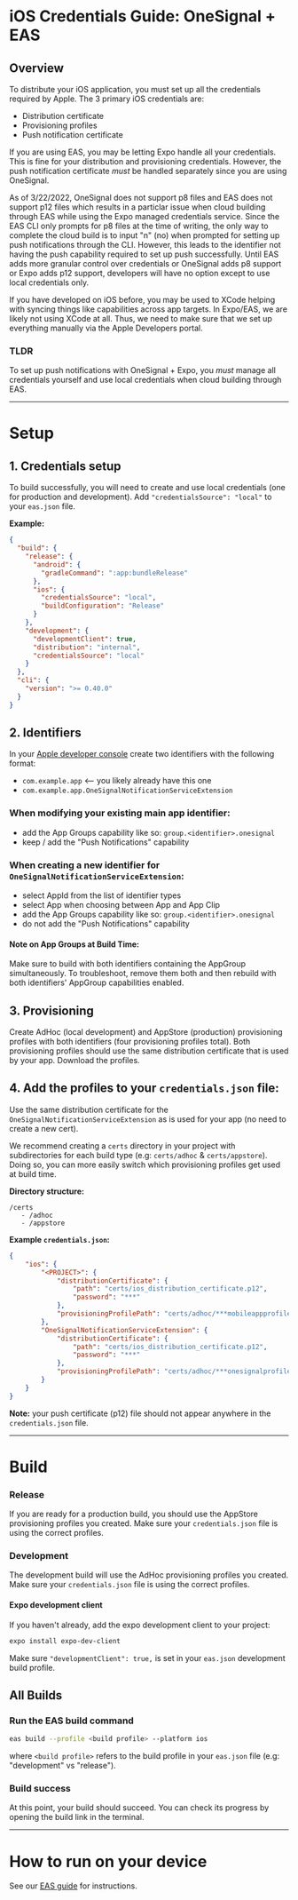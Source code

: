 # iOS Credentials Guide: OneSignal + EAS
## Overview
To distribute your iOS application, you must set up all the credentials required by Apple. The 3 primary iOS credentials are:
* Distribution certificate
* Provisioning profiles
* Push notification certificate

If you are using EAS, you may be letting Expo handle all your credentials. This is fine for your distribution and provisioning credentials. However, the push notification certificate *must* be handled separately since you are using OneSignal.

As of 3/22/2022, OneSignal does not support p8 files and EAS does not support p12 files which results in a particlar issue when cloud building through EAS while using the Expo managed credentials service. Since the EAS CLI only prompts for p8 files at the time of writing, the only way to complete the cloud build is to input "n" (no) when prompted for setting up push notifications through the CLI. However, this leads to the identifier not having the push capability required to set up push successfully. Until EAS adds more granular control over credentials or OneSignal adds p8 support or Expo adds p12 support, developers will have no option except to use local credentials only.

If you have developed on iOS before, you may be used to XCode helping with syncing things like capabilities across app targets. In Expo/EAS, we are likely not using XCode at all. Thus, we need to make sure that we set up everything manually via the Apple Developers portal.

### TLDR
To set up push notifications with OneSignal + Expo, you *must* manage all credentials yourself and use local credentials when cloud building through EAS.

---

# Setup

## 1. Credentials setup
To build successfully, you will need to create and use local credentials (one for production and development). Add `"credentialsSource": "local"` to your `eas.json` file.

**Example:**
```json
{
  "build": {
    "release": {
      "android": {
        "gradleCommand": ":app:bundleRelease"
      },
      "ios": {
        "credentialsSource": "local",
        "buildConfiguration": "Release"
      }
    },
    "development": {
      "developmentClient": true,
      "distribution": "internal",
      "credentialsSource": "local"
    }
  },
  "cli": {
    "version": ">= 0.40.0"
  }
}
```

## 2. Identifiers
In your [Apple developer console](https://developer.apple.com) create two identifiers with the following format:
   - `com.example.app` <-- you likely already have this one
   - `com.example.app.OneSignalNotificationServiceExtension`

### When modifying your existing main app identifier:
   - add the App Groups capability like so: `group.<identifier>.onesignal`
   - keep / add the "Push Notifications" capability

### When creating a new identifier for `OneSignalNotificationServiceExtension`:
   - select AppId from the list of identifier types
   - select App when choosing between App and App Clip
   - add the App Groups capability like so: `group.<identifier>.onesignal`
   - do not add the "Push Notifications" capability

#### Note on App Groups at Build Time:
Make sure to build with both identifiers containing the AppGroup simultaneously. To troubleshoot, remove them both and then rebuild with both identifiers' AppGroup capabilities enabled.

## 3. Provisioning
Create AdHoc (local development) and AppStore (production) provisioning profiles with both identifiers (four provisioning profiles total). Both provisioning profiles should use the same distribution certificate that is used by your app. Download the profiles.

## 4. Add the profiles to your `credentials.json` file:
Use the same distribution certificate for the `OneSignalNotificationServiceExtension` as is used for your app (no need to create a new cert).

We recommend creating a `certs` directory in your project with subdirectories for each build type (e.g: `certs/adhoc` & `certs/appstore`). Doing so, you can more easily switch which provisioning profiles get used at build time.

**Directory structure:**
```
/certs
   - /adhoc
   - /appstore
```

**Example `credentials.json`:**
```json
{
    "ios": {
        "<PROJECT>": {
            "distributionCertificate": {
                "path": "certs/ios_distribution_certificate.p12",
                "password": "***"
            },
            "provisioningProfilePath": "certs/adhoc/***mobileappprofile.mobileprovision"
        },
        "OneSignalNotificationServiceExtension": {
            "distributionCertificate": {
                "path": "certs/ios_distribution_certificate.p12",
                "password": "***"
            },
            "provisioningProfilePath": "certs/adhoc/***onesignalprofile.mobileprovision"
        }
    }
}
```

**Note:** your push certificate (p12) file should not appear anywhere in the `credentials.json` file.

---

# Build
### Release
If you are ready for a production build, you should use the AppStore provisioning profiles you created. Make sure your `credentials.json` file is using the correct profiles.

### Development
The development build will use the AdHoc provisioning profiles you created. Make sure your `credentials.json` file is using the correct profiles.

#### Expo development client
If you haven't already, add the expo development client to your project:

```sh
expo install expo-dev-client
```

Make sure `"developmentClient": true,` is set in your `eas.json` development build profile.

## All Builds

### Run the EAS build command
```sh
eas build --profile <build profile> --platform ios
```
where `<build profile>` refers to the build profile in your `eas.json` file (e.g: "development" vs "release").

### Build success
At this point, your build should succeed. You can check its progress by opening the build link in the terminal.

---

# How to run on your device
See our [EAS guide](EAS.md) for instructions.